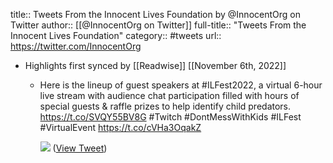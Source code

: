 title:: Tweets From the Innocent Lives Foundation by @InnocentOrg on Twitter
author:: [[@InnocentOrg on Twitter]]
full-title:: "Tweets From the Innocent Lives Foundation"
category:: #tweets
url:: https://twitter.com/InnocentOrg

- Highlights first synced by [[Readwise]] [[November 6th, 2022]]
	- Here is the lineup of guest speakers at #ILFest2022, a virtual 6-hour live stream with audience chat participation filled with hours of special guests & raffle prizes to help identify child predators. https://t.co/SVQY55BV8G #Twitch #DontMessWithKids #ILFest #VirtualEvent https://t.co/cVHa3OqakZ
	  
	  ![](https://pbs.twimg.com/media/FgvR_-ZWIAE39Et.jpg) ([View Tweet](https://twitter.com/InnocentOrg/status/1588594192695033858))